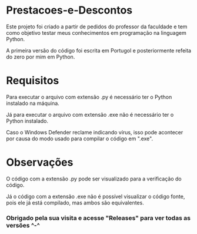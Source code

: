 # Prestacoes-e-Descontos
Este projeto foi criado a partir de pedidos do professor da faculdade e tem como objetivo testar meus conhecimentos em programação na linguagem Python.

A primeira versão do código foi escrita em Portugol e posteriormente refeita do zero por mim em Python.

# Requisitos
Para executar o arquivo com extensão .py é necessário ter o Python instalado na máquina.

Já para executar o arquivo com extensão .exe não é necessário ter o Python instalado.

Caso o Windows Defender reclame indicando vírus, isso pode acontecer por causa do modo usado para compilar o código em ".exe".

# Observações
O código com a extensão .py pode ser visualizado para a verificação do código.

Já o código com a extensão .exe não é possível visualizar o código fonte, pois ele já está compilado, mas ambos são equivalentes.

### Obrigado pela sua visita e acesse "Releases" para ver todas as versões ^-^
